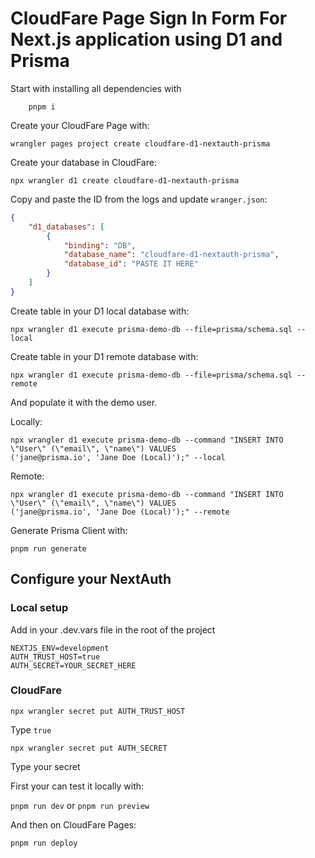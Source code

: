# CloudFare Page Sign In Form For Next.js application using D1 and Prisma

Start with installing all dependencies with

```shell
	pnpm i
```

Create your CloudFare Page with:

`wrangler pages project create cloudfare-d1-nextauth-prisma`

Create your database in CloudFare:

`npx wrangler d1 create cloudfare-d1-nextauth-prisma`

Copy and paste the ID from the logs and update `wranger.json`:


```json
{
	"d1_databases": [
		{
			"binding": "DB",
			"database_name": "cloudfare-d1-nextauth-prisma",
			"database_id": "PASTE IT HERE"
		}
	]
}
```

Create table in your D1 local database with:

`npx wrangler d1 execute prisma-demo-db --file=prisma/schema.sql --local`

Create table in your D1 remote database with:

`npx wrangler d1 execute prisma-demo-db --file=prisma/schema.sql --remote`

And populate it with the demo user.

Locally:

```shell
npx wrangler d1 execute prisma-demo-db --command "INSERT INTO  \"User\" (\"email\", \"name\") VALUES
('jane@prisma.io', 'Jane Doe (Local)');" --local
```

Remote:

```shell
npx wrangler d1 execute prisma-demo-db --command "INSERT INTO  \"User\" (\"email\", \"name\") VALUES
('jane@prisma.io', 'Jane Doe (Local)');" --remote
```

Generate Prisma Client with:

`pnpm run generate`

## Configure your NextAuth

### Local setup

Add in your .dev.vars file in the root of the project

```.dotenv
NEXTJS_ENV=development
AUTH_TRUST_HOST=true
AUTH_SECRET=YOUR_SECRET_HERE
```

### CloudFare


```shell
npx wrangler secret put AUTH_TRUST_HOST
```
Type `true`

```shell
npx wrangler secret put AUTH_SECRET
```
Type your secret

First your can test it locally with:

`pnpm run dev` or `pnpm run preview`


And then on CloudFare Pages:

`pnpm run deploy`



